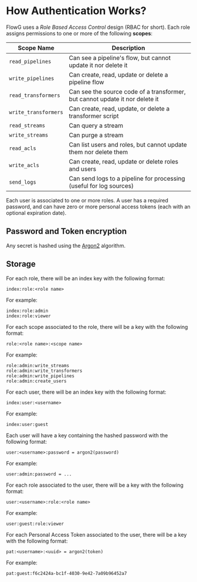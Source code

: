 # How Authentication Works?

FlowG uses a *Role Based Access Control* design (RBAC for short). Each role
assigns permissions to one or more of the following **scopes**:

| Scope Name | Description |
| --- | --- |
| `read_pipelines` | Can see a pipeline's flow, but cannot update it nor delete it |
| `write_pipelines` | Can create, read, update or delete a pipeline flow |
| `read_transformers` | Can see the source code of a transformer, but cannot update it nor delete it |
| `write_transformers` | Can create, read, update, or delete a transformer script |
| `read_streams` | Can query a stream |
| `write_streams` | Can purge a stream |
| `read_acls` | Can list users and roles, but cannot update them nor delete them |
| `write_acls`| Can create, read, update or delete roles and users |
| `send_logs` | Can send logs to a pipeline for processing (useful for log sources) |

Each user is associated to one or more roles. A user has a required password,
and can have zero or more personal access tokens (each with an optional
expiration date).

## Password and Token encryption

Any secret is hashed using the [Argon2](https://en.wikipedia.org/wiki/Argon2)
algorithm.

## Storage

For each role, there will be an index key with the following format:

```
index:role:<role name>
```

For example:

```
index:role:admin
index:role:viewer
```

For each scope associated to the role, there will be a key with the following
format:

```
role:<role name>:<scope name>
```

For example:

```
role:admin:write_streams
role:admin:write_transformers
role:admin:write_pipelines
role:admin:create_users
```

For each user, there will be an index key with the following format:

```
index:user:<username>
```

For example:

```
index:user:guest
```

Each user will have a key containing the hashed password with the following
format:

```
user:<username>:password = argon2(password)
```

For example:

```
user:admin:password = ...
```

For each role associated to the user, there will be a key with the following
format:

```
user:<username>:role:<role name>
```

For example:

```
user:guest:role:viewer
```

For each Personal Access Token associated to the user, there will be a key with
the following format:

```
pat:<username>:<uuid> = argon2(token)
```

For example:

```
pat:guest:f6c2424a-bc1f-4030-9e42-7a09b96452a7
```
